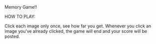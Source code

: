 Memory Game!!

HOW TO PLAY:

Click each image only once, see how far you get. 
Whenever you click an image you've already clicked, the game will end and your score will be posted.
